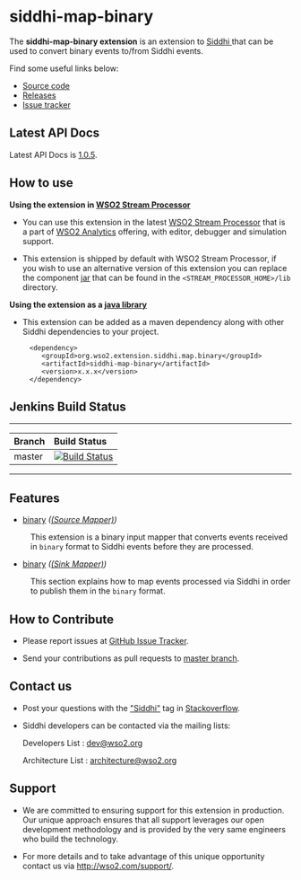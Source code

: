 siddhi-map-binary
======================================

The **siddhi-map-binary extension** is an extension to <a target="_blank" href="https://wso2.github.io/siddhi">Siddhi
</a> that  can be used to convert binary events to/from Siddhi events.

Find some useful links below:

* <a target="_blank" href="https://github.com/wso2-extensions/siddhi-map-binary">Source code</a>
* <a target="_blank" href="https://github.com/wso2-extensions/siddhi-map-binary/releases">Releases</a>
* <a target="_blank" href="https://github.com/wso2-extensions/siddhi-map-binary/issues">Issue tracker</a>

## Latest API Docs 

Latest API Docs is <a target="_blank" href="https://wso2-extensions.github.io/siddhi-map-binary/api/1.0.5">1.0.5</a>.

## How to use 

**Using the extension in <a target="_blank" href="https://github.com/wso2/product-sp">WSO2 Stream Processor</a>**

* You can use this extension in the latest <a target="_blank" href="https://github.com/wso2/product-sp/releases">WSO2 Stream Processor</a> that is a part of <a target="_blank" href="http://wso2.com/analytics?utm_source=gitanalytics&utm_campaign=gitanalytics_Jul17">WSO2 Analytics</a> offering, with editor, debugger and simulation support. 

* This extension is shipped by default with WSO2 Stream Processor, if you wish to use an alternative version of this extension you can replace the component <a target="_blank" href="https://github.com/wso2-extensions/siddhi-map-binary/releases">jar</a> that can be found in the `<STREAM_PROCESSOR_HOME>/lib` directory.

**Using the extension as a <a target="_blank" href="https://wso2.github.io/siddhi/documentation/running-as-a-java-library">java library</a>**

* This extension can be added as a maven dependency along with other Siddhi dependencies to your project.

```
     <dependency>
        <groupId>org.wso2.extension.siddhi.map.binary</groupId>
        <artifactId>siddhi-map-binary</artifactId>
        <version>x.x.x</version>
     </dependency>
```

## Jenkins Build Status

---

|  Branch | Build Status |
| :------ |:------------ | 
| master  | [![Build Status](https://wso2.org/jenkins/job/siddhi/job/siddhi-map-binary/badge/icon)](https://wso2.org/jenkins/job/siddhi/job/siddhi-map-binary/) |

---

## Features

* <a target="_blank" href="https://wso2-extensions.github.io/siddhi-map-binary/api/1.0.5/#binary-source-mapper">binary</a> *(<a target="_blank" href="https://wso2.github.io/siddhi/documentation/siddhi-4.0/#source-mapper">(Source Mapper)</a>)*<br><div style="padding-left: 1em;"><p>This extension is a binary input mapper that converts events received in <code>binary</code> format to Siddhi events before they are processed.</p></div>
* <a target="_blank" href="https://wso2-extensions.github.io/siddhi-map-binary/api/1.0.5/#binary-sink-mapper">binary</a> *(<a target="_blank" href="https://wso2.github.io/siddhi/documentation/siddhi-4.0/#sink-mapper">(Sink Mapper)</a>)*<br><div style="padding-left: 1em;"><p>This section explains how to map events processed via Siddhi in order to publish them in the <code>binary</code> format.</p></div>

## How to Contribute
 
  * Please report issues at <a target="_blank" href="https://github.com/wso2-extensions/siddhi-map-binary/issues">GitHub Issue Tracker</a>.
  
  * Send your contributions as pull requests to <a target="_blank" href="https://github.com/wso2-extensions/siddhi-map-binary/tree/master">master branch</a>. 
 
## Contact us 

 * Post your questions with the <a target="_blank" href="http://stackoverflow.com/search?q=siddhi">"Siddhi"</a> tag in <a target="_blank" href="http://stackoverflow.com/search?q=siddhi">Stackoverflow</a>. 
 
 * Siddhi developers can be contacted via the mailing lists:
 
    Developers List   : [dev@wso2.org](mailto:dev@wso2.org)
    
    Architecture List : [architecture@wso2.org](mailto:architecture@wso2.org)
 
## Support 

* We are committed to ensuring support for this extension in production. Our unique approach ensures that all support leverages our open development methodology and is provided by the very same engineers who build the technology. 

* For more details and to take advantage of this unique opportunity contact us via <a target="_blank" href="http://wso2.com/support?utm_source=gitanalytics&utm_campaign=gitanalytics_Jul17">http://wso2.com/support/</a>. 
